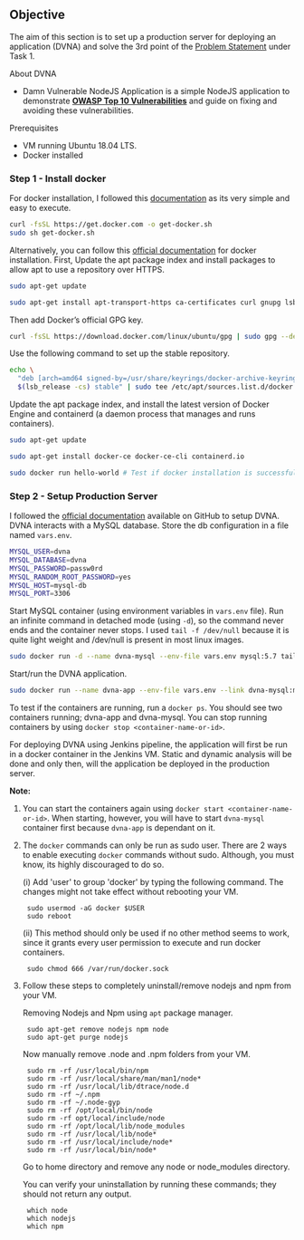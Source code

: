 ## **Objective**

The aim of this section is to set up a production server for deploying an application (DVNA) and solve the 3rd point of the [Problem Statement](problem_statements.md) under Task 1.

About DVNA

-   Damn Vulnerable NodeJS Application is a simple NodeJS application to demonstrate **[OWASP Top 10 Vulnerabilities](https://www.owasp.org/index.php/Top_10-2017_Top_10)** and guide on fixing and avoiding these vulnerabilities.

Prerequisites

-   VM running Ubuntu 18.04 LTS.
-   Docker installed

### **Step 1 - Install docker**

For docker installation, I followed this [documentation](https://geekylane.com/install-docker-on-aws-ec2-ubuntu-18-04-script-method/) as its very simple and easy to execute.

```bash
curl -fsSL https://get.docker.com -o get-docker.sh
sudo sh get-docker.sh
```

Alternatively, you can follow this [official documentation](https://docs.docker.com/engine/install/ubuntu/) for docker installation. First, Update the apt package index and install packages to allow apt to use a repository over HTTPS.

```bash
sudo apt-get update

sudo apt-get install apt-transport-https ca-certificates curl gnupg lsb-release
```
    
Then add Docker’s official GPG key.

```bash
curl -fsSL https://download.docker.com/linux/ubuntu/gpg | sudo gpg --dearmor -o /usr/share/keyrings docker-archive-keyring.gpg
```
    
Use the following command to set up the stable repository.

```bash
echo \
  "deb [arch=amd64 signed-by=/usr/share/keyrings/docker-archive-keyring.gpg] https://download.docker.com/linux/ubuntu \
  $(lsb_release -cs) stable" | sudo tee /etc/apt/sources.list.d/docker.list > /dev/null
```

Update the apt package index, and install the latest version of Docker Engine and containerd (a daemon process that manages and runs containers).

```bash
sudo apt-get update

sudo apt-get install docker-ce docker-ce-cli containerd.io

sudo docker run hello-world # Test if docker installation is successful 
```

### **Step 2 - Setup Production Server**

I followed the [official documentation](https://github.com/appsecco/dvna) available on GitHub to setup DVNA. DVNA interacts with a MySQL database. Store the db configuration in a file named `vars.env`.

```bash
MYSQL_USER=dvna
MYSQL_DATABASE=dvna
MYSQL_PASSWORD=passw0rd
MYSQL_RANDOM_ROOT_PASSWORD=yes
MYSQL_HOST=mysql-db
MYSQL_PORT=3306
```

Start MySQL container (using environment variables in `vars.env` file). Run an infinite command in detached mode (using `-d`), so the command never ends and the container never stops. I used `tail -f /dev/null` because it is quite light weight and /dev/null is present in most linux images.
   
```bash
sudo docker run -d --name dvna-mysql --env-file vars.env mysql:5.7 tail -f /dev/null
```
    
Start/run the DVNA application.

```bash
sudo docker run --name dvna-app --env-file vars.env --link dvna-mysql:mysql-db -p 9090:9090 -d appsecco/dvna
```

To test if the containers are running, run a `docker ps`. You should see two containers running; dvna-app and dvna-mysql. You can stop running containers by using `docker stop <container-name-or-id>`. 

For deploying DVNA using Jenkins pipeline, the application will first be run in a docker container in the Jenkins VM. Static and dynamic analysis will be done and only then, will the application be deployed in the production server.

<b>**Note:**</b> 

1.  You can start the containers again using `docker start <container-name-or-id>`. When starting, however, you will have to start `dvna-mysql` container first because `dvna-app` is dependant on it.

2. The `docker` commands can only be run as sudo user. There are 2 ways to enable executing `docker` commands without sudo. Although, you must know, its highly discouraged to do so. 

    (i) Add 'user' to group 'docker' by typing the following command. The changes might not take effect without rebooting your VM. 
    
        sudo usermod -aG docker $USER
        sudo reboot

    (ii) This method should only be used if no other method seems to work, since it grants every user permission to execute and run docker containers.

        sudo chmod 666 /var/run/docker.sock

3. Follow these steps to completely uninstall/remove nodejs and npm from your VM.

    Removing Nodejs and Npm using `apt` package manager.

        sudo apt-get remove nodejs npm node
        sudo apt-get purge nodejs


    Now manually remove .node and .npm folders from your VM.

        sudo rm -rf /usr/local/bin/npm 
        sudo rm -rf /usr/local/share/man/man1/node* 
        sudo rm -rf /usr/local/lib/dtrace/node.d 
        sudo rm -rf ~/.npm 
        sudo rm -rf ~/.node-gyp 
        sudo rm -rf /opt/local/bin/node 
        sudo rm -rf opt/local/include/node 
        sudo rm -rf /opt/local/lib/node_modules  
        sudo rm -rf /usr/local/lib/node*
        sudo rm -rf /usr/local/include/node*
        sudo rm -rf /usr/local/bin/node*

    Go to home directory and remove any node or node_modules directory.

    You can verify your uninstallation by running these commands; they should not return any output.

        which node
        which nodejs
        which npm